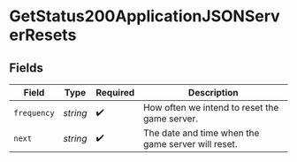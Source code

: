 # GetStatus200ApplicationJSONServerResets


## Fields

| Field                                              | Type                                               | Required                                           | Description                                        |
| -------------------------------------------------- | -------------------------------------------------- | -------------------------------------------------- | -------------------------------------------------- |
| `frequency`                                        | *string*                                           | :heavy_check_mark:                                 | How often we intend to reset the game server.      |
| `next`                                             | *string*                                           | :heavy_check_mark:                                 | The date and time when the game server will reset. |